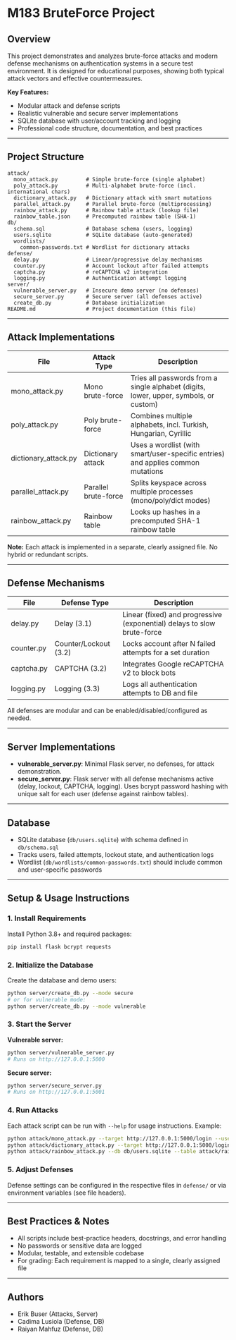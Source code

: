 
# M183 BruteForce Project

## Overview
This project demonstrates and analyzes brute-force attacks and modern defense mechanisms on authentication systems in a secure test environment. It is designed for educational purposes, showing both typical attack vectors and effective countermeasures.

**Key Features:**
- Modular attack and defense scripts
- Realistic vulnerable and secure server implementations
- SQLite database with user/account tracking and logging
- Professional code structure, documentation, and best practices

---

## Project Structure

```
attack/
  mono_attack.py         # Simple brute-force (single alphabet)
  poly_attack.py         # Multi-alphabet brute-force (incl. international chars)
  dictionary_attack.py   # Dictionary attack with smart mutations
  parallel_attack.py     # Parallel brute-force (multiprocessing)
  rainbow_attack.py      # Rainbow table attack (lookup file)
  rainbow_table.json     # Precomputed rainbow table (SHA-1)
db/
  schema.sql             # Database schema (users, logging)
  users.sqlite           # SQLite database (auto-generated)
  wordlists/
    common-passwords.txt # Wordlist for dictionary attacks
defense/
  delay.py               # Linear/progressive delay mechanisms
  counter.py             # Account lockout after failed attempts
  captcha.py             # reCAPTCHA v2 integration
  logging.py             # Authentication attempt logging
server/
  vulnerable_server.py   # Insecure demo server (no defenses)
  secure_server.py       # Secure server (all defenses active)
  create_db.py           # Database initialization
README.md                # Project documentation (this file)
```

---

## Attack Implementations

| File                  | Attack Type         | Description |
|-----------------------|--------------------|-------------|
| mono_attack.py        | Mono brute-force   | Tries all passwords from a single alphabet (digits, lower, upper, symbols, or custom) |
| poly_attack.py        | Poly brute-force   | Combines multiple alphabets, incl. Turkish, Hungarian, Cyrillic |
| dictionary_attack.py  | Dictionary attack  | Uses a wordlist (with smart/user-specific entries) and applies common mutations |
| parallel_attack.py    | Parallel brute-force | Splits keyspace across multiple processes (mono/poly/dict modes) |
| rainbow_attack.py     | Rainbow table      | Looks up hashes in a precomputed SHA-1 rainbow table |

**Note:** Each attack is implemented in a separate, clearly assigned file. No hybrid or redundant scripts.

---

## Defense Mechanisms

| File         | Defense Type         | Description |
|--------------|---------------------|-------------|
| delay.py     | Delay (3.1)         | Linear (fixed) and progressive (exponential) delays to slow brute-force |
| counter.py   | Counter/Lockout (3.2) | Locks account after N failed attempts for a set duration |
| captcha.py   | CAPTCHA (3.2)       | Integrates Google reCAPTCHA v2 to block bots |
| logging.py   | Logging (3.3)       | Logs all authentication attempts to DB and file |

All defenses are modular and can be enabled/disabled/configured as needed.

---

## Server Implementations

- **vulnerable_server.py**: Minimal Flask server, no defenses, for attack demonstration.
- **secure_server.py**: Flask server with all defense mechanisms active (delay, lockout, CAPTCHA, logging). Uses bcrypt password hashing with unique salt for each user (defense against rainbow tables).

---

## Database

- SQLite database (`db/users.sqlite`) with schema defined in `db/schema.sql`
- Tracks users, failed attempts, lockout state, and authentication logs
- Wordlist (`db/wordlists/common-passwords.txt`) should include common and user-specific passwords

---

## Setup & Usage Instructions

### 1. Install Requirements

Install Python 3.8+ and required packages:

```sh
pip install flask bcrypt requests
```

### 2. Initialize the Database

Create the database and demo users:

```sh
python server/create_db.py --mode secure
# or for vulnerable mode:
python server/create_db.py --mode vulnerable
```

### 3. Start the Server

**Vulnerable server:**

```sh
python server/vulnerable_server.py
# Runs on http://127.0.0.1:5000
```

**Secure server:**

```sh
python server/secure_server.py
# Runs on http://127.0.0.1:5001
```

### 4. Run Attacks

Each attack script can be run with `--help` for usage instructions. Example:

```sh
python attack/mono_attack.py --target http://127.0.0.1:5000/login --user alice --alphabet digits --max-len 3
python attack/dictionary_attack.py --target http://127.0.0.1:5000/login --user bob --list db/wordlists/common-passwords.txt
python attack/rainbow_attack.py --db db/users.sqlite --table attack/rainbow_table.json
```

### 5. Adjust Defenses

Defense settings can be configured in the respective files in `defense/` or via environment variables (see file headers).

---

## Best Practices & Notes

- All scripts include best-practice headers, docstrings, and error handling
- No passwords or sensitive data are logged
- Modular, testable, and extensible codebase
- For grading: Each requirement is mapped to a single, clearly assigned file

---

## Authors

- Erik Buser (Attacks, Server)
- Cadima Lusiola (Defense, DB)
- Raiyan Mahfuz (Defense, DB)
